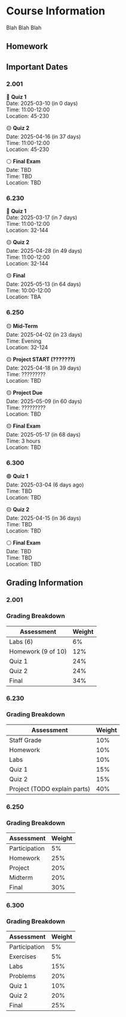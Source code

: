 # Course Information
Blah Blah Blah

## Homework
<!--homework.md-->

## Important Dates
### 2.001

🔴 **Quiz 1**  
  Date: 2025-03-10 (in 0 days)  
  Time: 11:00-12:00  
  Location: 45-230

🟡 **Quiz 2**  
  Date: 2025-04-16 (in 37 days)  
  Time: 11:00-12:00  
  Location: 45-230

⚪ **Final Exam**  
  Date: TBD   
  Time: TBD  
  Location: TBD

### 6.230

🔴 **Quiz 1**  
  Date: 2025-03-17 (in 7 days)  
  Time: 11:00-12:00  
  Location: 32-144

🟡 **Quiz 2**  
  Date: 2025-04-28 (in 49 days)  
  Time: 11:00-12:00  
  Location: 32-144

🟡 **Final**  
  Date: 2025-05-13 (in 64 days)  
  Time: 10:00-12:00  
  Location: TBA

### 6.250

🟡 **Mid-Term**  
  Date: 2025-04-02 (in 23 days)  
  Time: Evening  
  Location: 32-124

🟡 **Project START (???????)**  
  Date: 2025-04-18 (in 39 days)  
  Time: ?????????  
  Location: TBD

🟡 **Project Due**  
  Date: 2025-05-09 (in 60 days)  
  Time: ?????????  
  Location: TBD

🟡 **Final Exam**  
  Date: 2025-05-17 (in 68 days)  
  Time: 3 hours  
  Location: TBD

### 6.300

🟢 **Quiz 1**  
  Date: 2025-03-04 (6 days ago)  
  Time: TBD  
  Location: TBD

🟡 **Quiz 2**  
  Date: 2025-04-15 (in 36 days)  
  Time: TBD  
  Location: TBD

⚪ **Final Exam**  
  Date: TBD   
  Time: TBD  
  Location: TBD

## Grading Information
### 2.001

### Grading Breakdown

| Assessment | Weight |
|------------|--------|
| Labs (6) | 6% |
| Homework (9 of 10) | 12% |
| Quiz 1 | 24% |
| Quiz 2 | 24% |
| Final | 34% |

### 6.230

### Grading Breakdown

| Assessment | Weight |
|------------|--------|
| Staff Grade | 10% |
| Homework | 10% |
| Labs | 10% |
| Quiz 1 | 15% |
| Quiz 2 | 15% |
| Project (TODO explain parts) | 40% |

### 6.250

### Grading Breakdown

| Assessment | Weight |
|------------|--------|
| Participation | 5% |
| Homework | 25% |
| Project | 20% |
| Midterm | 20% |
| Final | 30% |

### 6.300

### Grading Breakdown

| Assessment | Weight |
|------------|--------|
| Participation | 5% |
| Exercises | 5% |
| Labs | 15% |
| Problems | 20% |
| Quiz 1 | 10% |
| Quiz 2 | 20% |
| Final | 25% |
